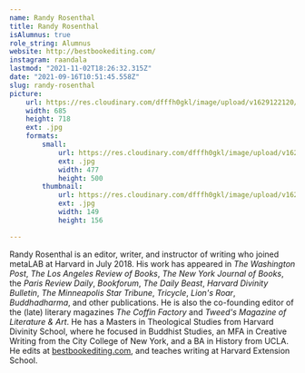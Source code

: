 ```yaml
---
name: Randy Rosenthal
title: Randy Rosenthal
isAlumnus: true
role_string: Alumnus
website: http://bestbookediting.com/
instagram: raandala
lastmod: "2021-11-02T18:26:32.315Z"
date: "2021-09-16T10:51:45.558Z"
slug: randy-rosenthal
picture:
    url: https://res.cloudinary.com/dfffh0gkl/image/upload/v1629122120/randy_e3e481b6d5.jpg
    width: 685
    height: 718
    ext: .jpg
    formats:
        small:
            url: https://res.cloudinary.com/dfffh0gkl/image/upload/v1629122121/small_randy_e3e481b6d5.jpg
            ext: .jpg
            width: 477
            height: 500
        thumbnail:
            url: https://res.cloudinary.com/dfffh0gkl/image/upload/v1629122120/thumbnail_randy_e3e481b6d5.jpg
            ext: .jpg
            width: 149
            height: 156

---
```

Randy Rosenthal is an editor, writer, and instructor of writing who joined metaLAB at Harvard in July 2018. His work has appeared in *The Washington Post*, *The Los Angeles Review of Books*, *The New York Journal of Books*, the *Paris Review Daily*, *Bookforum*, *The Daily Beast*, *Harvard Divinity Bulletin*, *The Minneapolis Star Tribune*, *Tricycle*, *Lion's Roar*, *Buddhadharma*, and other publications. He is also the co-founding editor of the (late) literary magazines *The Coffin Factory* and *Tweed's Magazine of Literature & Art*. He has a Masters in Theological Studies from Harvard Divinity School, where he focused in Buddhist Studies, an MFA in Creative Writing from the City College of New York, and a BA in History from UCLA. He edits at [bestbookediting.com](http://www.bestbookediting.com/), and teaches writing at Harvard Extension School.